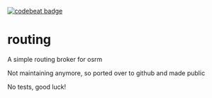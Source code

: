 [![codebeat badge](https://codebeat.co/badges/f9c1bbf6-354c-4b8f-92b9-0c8643633a25)](https://codebeat.co/projects/github-com-awesomeibex-routing-master)

# routing
A simple routing broker for osrm 

Not maintaining anymore, so ported over to github and made public


No tests, good luck!
